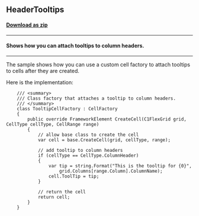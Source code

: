 ## HeaderTooltips
#### [Download as zip](https://grapecity.github.io/DownGit/#/home?url=https://github.com/GrapeCity/ComponentOne-WPF-Samples/tree/master/NET_4.5.2/C1.WPF.FlexGrid/CS/HeaderTooltips/HeaderTooltips)
____
#### Shows how you can attach tooltips to column headers.
____
The sample shows how you can use a custom cell factory to attach tooltips to
cells after they are created.

Here is the implementation:

```
    /// <summary>
    /// Class factory that attaches a tooltip to column headers.
    /// </summary>
    class TooltipCellFactory : CellFactory
    {
        public override FrameworkElement CreateCell(C1FlexGrid grid, CellType cellType, CellRange range)
        {
			// allow base class to create the cell
            var cell = base.CreateCell(grid, cellType, range);

			// add tooltip to column headers
            if (cellType == CellType.ColumnHeader)
            {
                var tip = string.Format("This is the tooltip for {0}", 
                    grid.Columns[range.Column].ColumnName);
                cell.ToolTip = tip;
            }

			// return the cell
            return cell;
        }
    }
```
